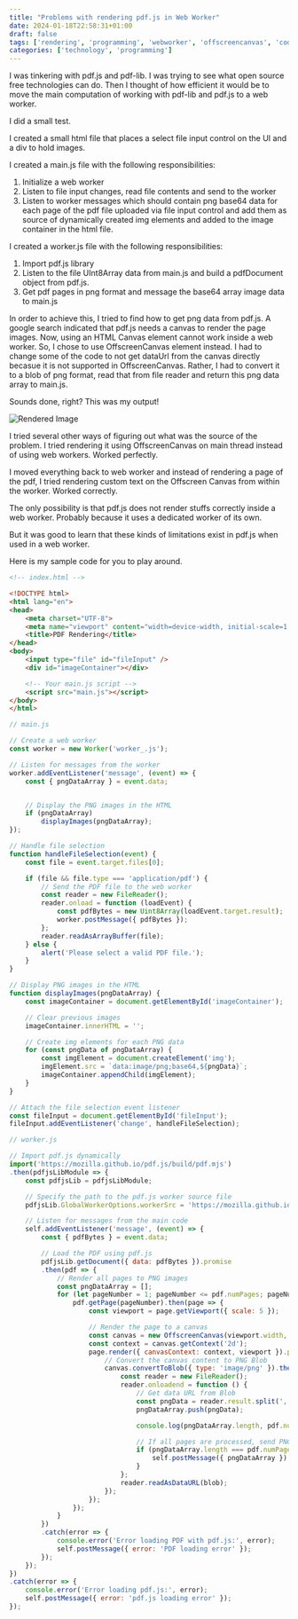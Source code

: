 ```yaml
---
title: "Problems with rendering pdf.js in Web Worker"
date: 2024-01-18T22:58:31+01:00
draft: false
tags: ['rendering', 'programming', 'webworker', 'offscreencanvas', 'code', 'development']
categories: ['technology', 'programming']
---
```


I was tinkering with pdf.js and pdf-lib. I was trying to see what open source free technologies can do. Then I thought of how efficient it would be to move the main computation of working with pdf-lib and pdf.js to a web worker.

I did a small test.

I created a small html file that places a select file input control on the UI and a div to hold images.

I created a main.js file with the following responsibilities:
1. Initialize a web worker
2. Listen to file input changes, read file contents and send to the worker
3. Listen to worker messages which should contain png base64 data for each page of the pdf file uploaded via file input control and add them as source of dynamically created img elements and added to the image container in the html file.

I created a worker.js file with the following responsibilities:
1. Import pdf.js library
2. Listen to the file UInt8Array data from main.js and build a pdfDocument object from pdf.js.
3. Get pdf pages in png format and message the base64 array image data to main.js


In order to achieve this, I tried to find how to get png data from pdf.js. A google search indicated that pdf.js needs a canvas to render the page images. Now, using an HTML Canvas element cannot work inside a web worker. So, I chose to use OffscreenCanvas element instead. I had to change some of the code to not get dataUrl from the canvas directly becasue it is not supported in OffscreenCanvas. Rather, I had to convert it to a blob of png format, read that from file reader and return this png data array to main.js.

Sounds done, right? This was my output!

![Rendered Image](/renderingProblemsPdfJsWebWorker.png "Problems with rendering pdf.js in Web Worker")


I tried several other ways of figuring out what was the source of the problem. I tried rendering it using OffscreenCanvas on main thread instead of using web workers. Worked perfectly.

I moved everything back to web worker and instead of rendering a page of the pdf, I tried rendering custom text on the Offscreen Canvas from within the worker. Worked correctly.

The only possibility is that pdf.js does not render stuffs correctly inside a web worker. Probably because it uses a dedicated worker of its own.

But it was good to learn that these kinds of limitations exist in pdf.js when used in a web worker.


Here is my sample code for you to play around.

```html
<!-- index.html -->

<!DOCTYPE html>
<html lang="en">
<head>
    <meta charset="UTF-8">
    <meta name="viewport" content="width=device-width, initial-scale=1.0">
    <title>PDF Rendering</title>
</head>
<body>
    <input type="file" id="fileInput" />
    <div id="imageContainer"></div>

    <!-- Your main.js script -->
    <script src="main.js"></script>
</body>
</html>
```

```js
// main.js

// Create a web worker
const worker = new Worker('worker_.js');

// Listen for messages from the worker
worker.addEventListener('message', (event) => {
    const { pngDataArray } = event.data;


    // Display the PNG images in the HTML
    if (pngDataArray)
        displayImages(pngDataArray);
});

// Handle file selection
function handleFileSelection(event) {
    const file = event.target.files[0];

    if (file && file.type === 'application/pdf') {
        // Send the PDF file to the web worker
        const reader = new FileReader();
        reader.onload = function (loadEvent) {
            const pdfBytes = new Uint8Array(loadEvent.target.result);
            worker.postMessage({ pdfBytes });
        };
        reader.readAsArrayBuffer(file);
    } else {
        alert('Please select a valid PDF file.');
    }
}

// Display PNG images in the HTML
function displayImages(pngDataArray) {
    const imageContainer = document.getElementById('imageContainer');

    // Clear previous images
    imageContainer.innerHTML = '';

    // Create img elements for each PNG data
    for (const pngData of pngDataArray) {
        const imgElement = document.createElement('img');
        imgElement.src = `data:image/png;base64,${pngData}`;
        imageContainer.appendChild(imgElement);
    }
}

// Attach the file selection event listener
const fileInput = document.getElementById('fileInput');
fileInput.addEventListener('change', handleFileSelection);
```

```js
// worker.js

// Import pdf.js dynamically
import('https://mozilla.github.io/pdf.js/build/pdf.mjs')
.then(pdfjsLibModule => {
    const pdfjsLib = pdfjsLibModule;

    // Specify the path to the pdf.js worker source file
    pdfjsLib.GlobalWorkerOptions.workerSrc = 'https://mozilla.github.io/pdf.js/build/pdf.worker.mjs';

    // Listen for messages from the main code
    self.addEventListener('message', (event) => {
        const { pdfBytes } = event.data;

        // Load the PDF using pdf.js
        pdfjsLib.getDocument({ data: pdfBytes }).promise
        .then(pdf => {
            // Render all pages to PNG images
            const pngDataArray = [];
            for (let pageNumber = 1; pageNumber <= pdf.numPages; pageNumber++) {
                pdf.getPage(pageNumber).then(page => {
                    const viewport = page.getViewport({ scale: 5 });

                    // Render the page to a canvas
                    const canvas = new OffscreenCanvas(viewport.width, viewport.height);
                    const context = canvas.getContext('2d');
                    page.render({ canvasContext: context, viewport }).promise.then(() => {
                        // Convert the canvas content to PNG Blob
                        canvas.convertToBlob({ type: 'image/png' }).then(blob => {
                            const reader = new FileReader();
                            reader.onloadend = function () {
                                // Get data URL from Blob
                                const pngData = reader.result.split(',')[1];
                                pngDataArray.push(pngData);

                                console.log(pngDataArray.length, pdf.numPages)

                                // If all pages are processed, send PNG data back to the main code
                                if (pngDataArray.length === pdf.numPages) {
                                    self.postMessage({ pngDataArray });
                                }
                            };
                            reader.readAsDataURL(blob);
                        });
                    });
                });
            }
        })
        .catch(error => {
            console.error('Error loading PDF with pdf.js:', error);
            self.postMessage({ error: 'PDF loading error' });
        });
    });
})
.catch(error => {
    console.error('Error loading pdf.js:', error);
    self.postMessage({ error: 'pdf.js loading error' });
});
```